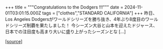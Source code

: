 +++
title = """Congratulations to the Dodgers !!!"""
date = 2024-11-01T03:01:15.000Z
tags = ["clothes","STANDARD CALIFORNIA"]
+++
昨日、Los Angeles Dodgersがワールドシリーズを勝ち抜き、4年ぶり8度目のワールドシリーズ制覇を果たしました！ 今シーズン大谷と山本を迎えたドジャース、日本での注目度も高まり大いに盛り上がったシーズンとな \[…\]

[[source]](https://www.standardcalifornia.com/blog/50323.html)
